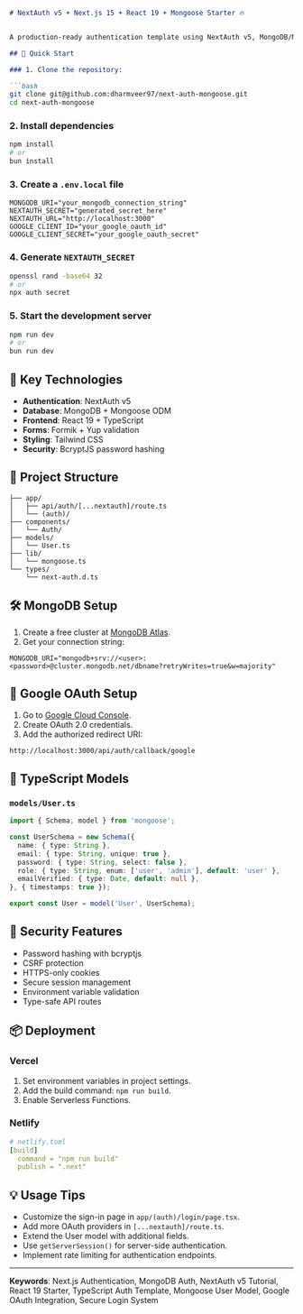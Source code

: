 
```markdown
# NextAuth v5 + Next.js 15 + React 19 + Mongoose Starter 🔥


A production-ready authentication template using NextAuth v5, MongoDB/Mongoose, and TypeScript. It supports both credentials and OAuth providers.

## 🚀 Quick Start

### 1. Clone the repository:

```bash
git clone git@github.com:dharmveer97/next-auth-mongoose.git
cd next-auth-mongoose
```

### 2. Install dependencies

```bash
npm install
# or
bun install
```

### 3. Create a `.env.local` file

```env
MONGODB_URI="your_mongodb_connection_string"
NEXTAUTH_SECRET="generated_secret_here"
NEXTAUTH_URL="http://localhost:3000"
GOOGLE_CLIENT_ID="your_google_oauth_id"
GOOGLE_CLIENT_SECRET="your_google_oauth_secret"
```

### 4. Generate `NEXTAUTH_SECRET`

```bash
openssl rand -base64 32
# or
npx auth secret
```

### 5. Start the development server

```bash
npm run dev
# or
bun run dev
```

## 🔧 Key Technologies

- **Authentication**: NextAuth v5
- **Database**: MongoDB + Mongoose ODM
- **Frontend**: React 19 + TypeScript
- **Forms**: Formik + Yup validation
- **Styling**: Tailwind CSS
- **Security**: BcryptJS password hashing

## 📂 Project Structure

```
├── app/
│   ├── api/auth/[...nextauth]/route.ts
│   └── (auth)/
├── components/
│   └── Auth/
├── models/
│   └── User.ts
├── lib/
│   └── mongoose.ts
└── types/
    └── next-auth.d.ts
```

## 🛠️ MongoDB Setup

1. Create a free cluster at [MongoDB Atlas](https://www.mongodb.com/atlas/database).
2. Get your connection string:

```env
MONGODB_URI="mongodb+srv://<user>:<password>@cluster.mongodb.net/dbname?retryWrites=true&w=majority"
```

## 🔐 Google OAuth Setup

1. Go to [Google Cloud Console](https://console.cloud.google.com/).
2. Create OAuth 2.0 credentials.
3. Add the authorized redirect URI:

```
http://localhost:3000/api/auth/callback/google
```

## 🧩 TypeScript Models

### `models/User.ts`

```typescript
import { Schema, model } from 'mongoose';

const UserSchema = new Schema({
  name: { type: String },
  email: { type: String, unique: true },
  password: { type: String, select: false },
  role: { type: String, enum: ['user', 'admin'], default: 'user' },
  emailVerified: { type: Date, default: null },
}, { timestamps: true });

export const User = model('User', UserSchema);
```

## 🚨 Security Features

- Password hashing with bcryptjs
- CSRF protection
- HTTPS-only cookies
- Secure session management
- Environment variable validation
- Type-safe API routes

## 📦 Deployment

### Vercel

1. Set environment variables in project settings.
2. Add the build command: `npm run build`.
3. Enable Serverless Functions.

### Netlify

```yaml
# netlify.toml
[build]
  command = "npm run build"
  publish = ".next"
```

## 💡 Usage Tips

- Customize the sign-in page in `app/(auth)/login/page.tsx`.
- Add more OAuth providers in `[...nextauth]/route.ts`.
- Extend the User model with additional fields.
- Use `getServerSession()` for server-side authentication.
- Implement rate limiting for authentication endpoints.

---

**Keywords**: Next.js Authentication, MongoDB Auth, NextAuth v5 Tutorial, React 19 Starter, TypeScript Auth Template, Mongoose User Model, Google OAuth Integration, Secure Login System

```
